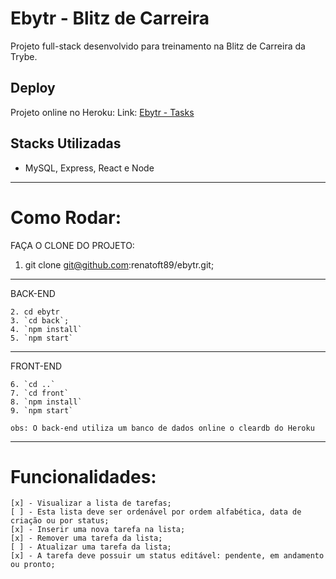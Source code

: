 # Ebytr - Blitz de Carreira

Projeto full-stack desenvolvido para treinamento na Blitz de Carreira da Trybe.

## Deploy

Projeto online no Heroku:
Link: [Ebytr - Tasks](https://ebytr-front04.herokuapp.com/)

## Stacks Utilizadas

- MySQL, Express, React e Node

---

# Como Rodar:
FAÇA O CLONE DO PROJETO:
 1. git clone git@github.com:renatoft89/ebytr.git;
 ---

BACK-END

    2. cd ebytr
    3. `cd back`;
    4. `npm install`
    5. `npm start`
---
FRONT-END

    6. `cd ..`
    7. `cd front`
    8. `npm install`
    9. `npm start`
    
    obs: O back-end utiliza um banco de dados online o cleardb do Heroku
---
# Funcionalidades:
    [x] - Visualizar a lista de tarefas;
    [ ] - Esta lista deve ser ordenável por ordem alfabética, data de criação ou por status;
    [x] - Inserir uma nova tarefa na lista;
    [x] - Remover uma tarefa da lista;
    [ ] - Atualizar uma tarefa da lista;
    [x] - A tarefa deve possuir um status editável: pendente, em andamento ou pronto;
    
    